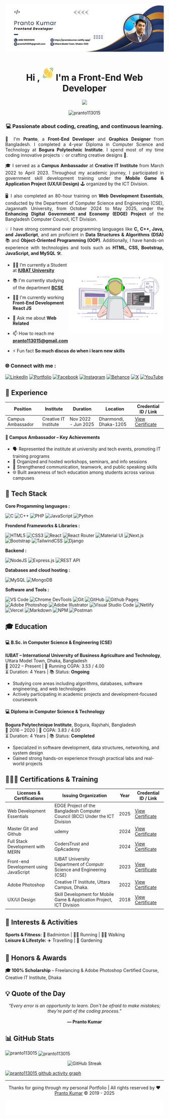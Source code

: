 <!--Banar Section Start-->

![logo](./assets/img/github-bannar.png)

<!--Banar Section End-->

<!--Title & Typography Section End-->
<h1 align="center">Hi ,<img src="./assets/img/Wave.gif" height="50px" width="50px">I'm a Front-End Web Developer</h1>

<p align="center">
    <img src="https://readme-typing-svg.herokuapp.com/?font=Righteous&size=20&center=true&vCenter=true&width=435&height=70&duration=4000&lines=welcome+to+visit+my+profile;+Nice+to+meet+you;"/>
<!--Title & Typography Section End-->

<!--pofiel view Section start-->
<p align="center"> <img src="https://komarev.com/ghpvc/?username=pranto113015&label=Profile%20views&color=0e75b6&style=flat" alt="pranto113015" /> </p>
<!--pofiel view Section end-->

<!-- Header subtitle area start -->
<section align="center" style="text-align: justify;">
  <h3 style="text-align: center;">💻 Passionate about coding, creating, and continuous learning.</h3>

  <p>
    👋 I'm <strong>Pranto</strong>, a <strong>Front-End Developer</strong> and <strong>Graphics Designer</strong> from Bangladesh. I completed a 4-year Diploma in Computer Science and Technology at <strong>Bogura Polytechnic Institute</strong>. I spend most of my time coding innovative projects 💡 or crafting creative designs 🎨.
  </p>

  <p>
    🎓 I served as a <strong>Campus Ambassador</strong> at <strong>Creative IT Institute</strong> from March 2022 to April 2023. Throughout my academic journey, I participated in government skill development training under the <strong>Mobile Game & Application Project (UX/UI Design)</strong> 🕹️ organized by the ICT Division.
  </p>

  <p>
    🖥️ I also completed an 80-hour training on <strong>Web Development Essentials</strong>, conducted by the Department of Computer Science and Engineering (CSE), Jagannath University, from October 2024 to May 2025, under the <strong>Enhancing Digital Government and Economy (EDGE) Project</strong> of the Bangladesh Computer Council, ICT Division.
  </p>

  <p>
    💡 I have strong command over programming languages like <strong>C, C++, Java, and JavaScript</strong>, and am proficient in <strong>Data Structures & Algorithms (DSA)</strong> 📚 and <strong>Object-Oriented Programming (OOP)</strong>. Additionally, I have hands-on experience with technologies and tools such as <strong>HTML, CSS, Bootstrap, JavaScript, and MySQL</strong> 🛠️.
  </p>
</section>

<!-- Header subtitle area end -->

<!--Body Right Section start-->
<img align="right" alt="coding" width="300" src="./assets/img/live-coding.gif">
<!--Body Right Section End-->

<!--Body Left Section Start-->

- 👨‍🎓 I’m currently a Student at **[IUBAT University](https://iubat.edu/)**

- 📚 I'm currently studying of the department **[BCSE](https://cse.iubat.edu/)**

- 👨‍💻 I'm currently working **Front-End Development React JS**

- 💬 Ask me about **Web Related**

- 📫 How to reach me **<pranto113015@gmail.com>**

- ⚡ Fun fact **So much discus do when i learn new skills**
<!--Body Left Section End-->

<!--Connect with me Section Start-->
<h3 align="left"> 🌐 Connect with me :</h3>

[![LinkedIn](https://img.shields.io/badge/LinkedIn-%230077B5.svg?logo=linkedin&logoColor=white)](https://linkedin.com/in/pranto-kumar-a326801b3)
[![Portfolio](https://img.shields.io/badge/Portfolio-%23007ACC.svg?logo=googleearth&logoColor=white)](https://prantokumar.netlify.app/)
[![Facebook](https://img.shields.io/badge/Facebook-%231877F2.svg?logo=Facebook&logoColor=white)](https://fb.com/sreeprantokumar.saha)
[![Instagram](https://img.shields.io/badge/Instagram-%23E4405F.svg?logo=Instagram&logoColor=white)](https://instagram.com/sreeprantokumar.saha)
[![Behance](https://img.shields.io/badge/Behance-%230077B5.svg?logo=behance&logoColor=white)](https://www.behance.net/prantosaha4)
[![X](https://img.shields.io/badge/X-black.svg?logo=X&logoColor=white)](https://x.com/PK_Pranto_kumar)
[![YouTube](https://img.shields.io/badge/YouTube-%23FF0000.svg?logo=YouTube&logoColor=white)](https://www.youtube.com/@prantosaha6931)

<!--Connect with me Section End-->

## 💼 Experience

| Position          | Institute             | Duration            | Location              | Credential ID / Link                                                                                   |
| ----------------- | --------------------- | ------------------- | --------------------- | ------------------------------------------------------------------------------------------------------ |
| Campus Ambassador | Creative IT Institute | Nov 2022 - Jun 2025 | Dhanmondi, Dhaka-1205 | [View Certificate](https://drive.google.com/file/d/1Ov0Vjtw5AJhgdktFKng0FHgJNqS25J3r/view?usp=sharing) |

#### 🎯 Campus Ambassador – Key Achievements

- 🗣️ Represented the institute at university and tech events, promoting IT training programs
- 📢 Organized and hosted workshops, seminars, and info sessions
- 🤝 Strengthened communication, teamwork, and public speaking skills
- 🌐 Built awareness of tech education among students across various campuses

<!-- Developer Hub section start -->

## 🧰 Tech Stack

**Core Progamming languages :**

![C](https://img.shields.io/badge/c-%2300599C.svg?style=for-the-badge&logo=c&logoColor=white)
![C++](https://img.shields.io/badge/c++-%2300599C.svg?style=for-the-badge&logo=c%2B%2B&logoColor=white)
![PHP](https://img.shields.io/badge/php-%23777BB4.svg?style=for-the-badge&logo=php&logoColor=white)
![JavaScript](https://img.shields.io/badge/javascript-%23323330.svg?style=for-the-badge&logo=javascript&logoColor=%23F7DF1E)
![Python](https://img.shields.io/badge/python-3670A0?style=for-the-badge&logo=python&logoColor=ffdd54)

**Frondend Frameworks & Libraries :**

![HTML5](https://img.shields.io/badge/html5-%23E34F26.svg?style=for-the-badge&logo=html5&logoColor=white)
![CSS3](https://img.shields.io/badge/css3-%231572B6.svg?style=for-the-badge&logo=css3&logoColor=white)
![React](https://img.shields.io/badge/react-%2320232a.svg?style=for-the-badge&logo=react&logoColor=%2361DAFB)
![React Router](https://img.shields.io/badge/React_Router-CA4245?style=for-the-badge&logo=react-router&logoColor=white)
![Material UI](https://img.shields.io/badge/Material%20UI-007FFF?style=for-the-badge&logo=mui&logoColor=white)
![Next.js](https://img.shields.io/badge/Next.js-000000?style=for-the-badge&logo=nextdotjs&logoColor=white)
![Bootstrap](https://img.shields.io/badge/bootstrap-%238511FA.svg?style=for-the-badge&logo=bootstrap&logoColor=white)
![TailwindCSS](https://img.shields.io/badge/tailwindcss-%2338B2AC.svg?style=for-the-badge&logo=tailwind-css&logoColor=white)
![Django](https://img.shields.io/badge/django-%23092E20.svg?style=for-the-badge&logo=django&logoColor=white)

**Backend :**

![NodeJS](https://img.shields.io/badge/node.js-6DA55F?style=for-the-badge&logo=node.js&logoColor=white)
![Express.js](https://img.shields.io/badge/Express.js-000000?style=for-the-badge&logo=express&logoColor=white)
![REST API](https://img.shields.io/badge/REST_API-FF6F00?style=for-the-badge)

**Databases and cloud hosting :**

![MySQL](https://img.shields.io/badge/mysql-4479A1.svg?style=for-the-badge&logo=mysql&logoColor=white)
![MongoDB](https://img.shields.io/badge/MongoDB-4EA94B?style=for-the-badge&logo=mongodb&logoColor=white)

**Software and Tools :**

![VS Code](https://img.shields.io/badge/VS_Code-007ACC?style=for-the-badge&logo=visual-studio-code&logoColor=white)
![Chrome DevTools](https://img.shields.io/badge/Chrome_DevTools-4285F4?style=for-the-badge&logo=googlechrome&logoColor=white)
![Git](https://img.shields.io/badge/git-%23F05033.svg?style=for-the-badge&logo=git&logoColor=white)
![GitHub](https://img.shields.io/badge/github-%23121011.svg?style=for-the-badge&logo=github&logoColor=white)
![Github Pages](https://img.shields.io/badge/github%20pages-121013?style=for-the-badge&logo=github&logoColor=white)
![Adobe Photoshop](https://img.shields.io/badge/adobe%20photoshop-%2331A8FF.svg?style=for-the-badge&logo=adobe%20photoshop&logoColor=white)
![Adobe Illustrator](https://img.shields.io/badge/adobe%20illustrator-%23FF9A00.svg?style=for-the-badge&logo=adobe%20illustrator&logoColor=white)
![Visual Studio Code](https://img.shields.io/badge/Visual%20Studio%20Code-0078d7.svg?style=for-the-badge&logo=visual-studio-code&logoColor=white)
![Netlify](https://img.shields.io/badge/netlify-%23000000.svg?style=for-the-badge&logo=netlify&logoColor=#00C7B7)
![Vercel](https://img.shields.io/badge/vercel-%23000000.svg?style=for-the-badge&logo=vercel&logoColor=white)
![Markdown](https://img.shields.io/badge/markdown-%23000000.svg?&style=for-the-badge&logo=markdown&logoColor=white)
![NPM](https://img.shields.io/badge/NPM-%23CB3837.svg?style=for-the-badge&logo=npm&logoColor=white)
![Postman](https://img.shields.io/badge/Postman-FF6C37?style=for-the-badge&logo=postman&logoColor=white)

<!-- Developer Hub section end -->

## 🎓 Education

#### 💻 B.Sc. in Computer Science & Engineering (CSE)

**IUBAT – International University of Business Agriculture and Technology**, Uttara Model Town, Dhaka, Bangladesh  
📅 2022 – Present | 🎯 Running CGPA: 3.53 / 4.00  
⏳ Duration: 4 Years | 📚 Status: **Ongoing**

- Studying core areas including algorithms, databases, software engineering, and web technologies
- Actively participating in academic projects and development-focused coursework

#### 💻 Diploma in Computer Science & Technology

**Bogura Polytechnique Institute**, Bogura, Rajshahi, Bangladesh  
📅 2016 – 2020 | 🎯 CGPA: 3.83 / 4.00  
⏳ Duration: 4 Years | 📚 Status: **Completed**

- Specialized in software development, data structures, networking, and system design
- Gained strong hands-on experience through practical labs and real-world projects

<!--Certification Section Start-->

## 👨🏻‍🎓 Certifications & Training

| Licenses & Certifications              | Issuing Organization                                                         | Year | Credential ID / Link                                                                                   |
| -------------------------------------- | ---------------------------------------------------------------------------- | ---- | ------------------------------------------------------------------------------------------------------ |
| Web Development Essentials             | EDGE Project of the Bangladesh Computer Council (BCC) Under the ICT Division | 2025 | [View Certificate](https://drive.google.com/file/d/1hfVl_0NC8RY_IMV9fdnNX07inpo1GgU0/view?usp=sharing) |
| Master Git and Github                  | udemy                                                                        | 2024 | [View Certificate](https://drive.google.com/file/d/12azxDov7E5Voh8fmi78sE6U1xdO1yI0V/view?usp=sharing) |
| Full Stack Development with MERN       | CodersTrust and GpAcademy                                                    | 2024 | [View Certificate](https://drive.google.com/file/d/1wzX6Ow0pqbqSk0MLMwVC-T03FJOyJgci/view)             |
| Front-end Development using JavaScript | IUBAT University Department of Computr Science and Engineering (CSE)         | 2023 | [View Certificate](https://drive.google.com/file/d/14xZQfgzZRoIbJkjL9CVDCRbbgEv0Q46J/view?usp=sharing) |
| Adobe Photoshop                        | Creative IT Institute, Uttara Campus, Dhaka.                                 | 2022 | [View Certificate](https://drive.google.com/file/d/1Eh08IYEeQBPdk2l-9zzB3IncnpMRJWuG/view)             |
| UX/UI Design                           | Skill Development for Mobile Game & Application Project, ICT Division        | 2018 | [View Certificate](https://drive.google.com/file/d/1xJQvLMxoo-VEGTBDPvlwwdvmUUG_VFLO/view)             |

<!--Certification Section end-->

## 🎯 Interests & Activities

<section>
  <p>
    <strong>Sports & Fitness:</strong> 🏸 Badminton | 🏃‍♂️ Running | 🚶‍♂️ Walking<br>
    <strong>Leisure & Lifestyle:</strong> ✈️ Travelling | 🌳 Gardening
  </p>
</section>

## 🏅 Honors & Awards

<section>
  <p>
    <strong>🎓 100% Scholarship</strong> – Freelancing & Adobe Photoshop Certified Course, Creative IT Institute, Dhaka
  </p>
</section>

## 💡 Quote of the Day

<div align="center">
  <em>“Every error is an opportunity to learn. Don't be afraid to make mistakes; they're part of the coding process.”</em>  
  <br/><br/>
  <strong> — Pranto Kumar</strong>
</div>

## 📊 GitHub Stats

<p><img align="left" src="https://github-readme-stats.vercel.app/api/top-langs?username=pranto113015&show_icons=true&locale=en&layout=compact" alt="pranto113015" /></p>

<p>&nbsp;<img align="center" src="https://github-readme-stats.vercel.app/api?username=pranto113015&show_icons=true&locale=en" alt="pranto113015" /></p>

<p align="center">
  <img src="https://github-readme-streak-stats.herokuapp.com/?user=pranto113015" alt="GitHub Streak" />
</p>

[![pranto113015 github activity graph](https://github-readme-activity-graph.vercel.app/graph?username=pranto113015&bg_color=050004&color=eceaeb&line=4cee49&point=faf5f7&area=true&hide_border=true)](https://github.com/ashutosh00710/github-readme-activity-graph)

<!-- footer section start -->
<hr>
<p align="center" target="_blank">Thanks for going through my personal Portfolio | All rights reserved by ❤️ <a href="https://www.linkedin.com/in/pranto-kumar-a326801b3/">Pranto Kumar</a> © 2019 - 2025</p>

![logo](./assets/img/footer%20img.svg)

<!-- footer section end -->
